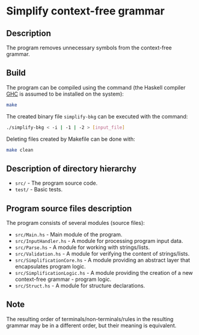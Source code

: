 #  Simplify context-free grammar 

## Description

The program removes unnecessary symbols from the context-free grammar.

## Build

The program can be compiled using the command (the Haskell compiler [GHC](https://www.haskell.org/ghc/) is assumed to be installed on the system):

```bash
make
```

The created binary file `simplify-bkg` can be executed with the command:
```bash
./simplify-bkg < -i | -1 | -2 > [input_file] 
```

Deleting files created by Makefile can be done with:
```bash
make clean
```

## Description of directory hierarchy
- `src/` - The program source code.
- `test/` - Basic tests.


## Program source files description

The program consists of several modules (source files):

- `src/Main.hs` - Main module of the program.
- `src/InputHandler.hs` - A module for processing program input data.
- `src/Parse.hs` - A module for working with strings/lists.
- `src/Validation.hs` - A module for verifying the content of strings/lists.
- `src/SimplificationCore.hs` - A module providing an abstract layer that encapsulates program logic.
- `src/SimplificationLogic.hs` - A module providing the creation of a new context-free grammar - program logic.
- `src/Struct.hs` - A module for structure declarations.



## Note

The resulting order of terminals/non-terminals/rules in the resulting grammar may be in a different order, but their meaning is equivalent.
